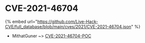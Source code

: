 # CVE-2021-46704
{% embed url="https://github.com/Live-Hack-CVE/full_database/blob/main/cves/2021/CVE-2021-46704.json" %}

* MithatGuner ~> [CVE-2021-46704-POC](https://www.alice-snow.ru/2021/database/cve-2021-46704/cve-2021-46704-poc-mithatguner)